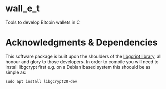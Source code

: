 # wall_e_t
Tools to develop Bitcoin wallets in C

# Acknowledgments & Dependencies
This software package is built upon the shoulders of the [libgcript library](https://www.gnupg.org/software/libgcrypt/index.html), all honour and glory to those developers.
In order to compile you will need to install libgcrypt first e.g. on a Debian based system this shoould be as simple as:

    sudo apt install libgcrypt20-dev
